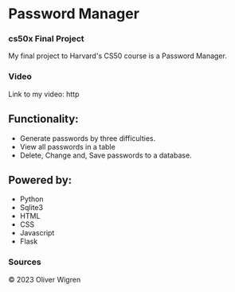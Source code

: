 # Password Manager

### cs50x Final Project
My final project to Harvard's CS50 course is a Password Manager.

### Video
Link to my video: http

## Functionality:

- Generate passwords by three difficulties.
- View all passwords in a table
- Delete, Change and, Save passwords to a database.

## Powered by:

- Python
- Sqlite3
- HTML
- CSS
- Javascript
- Flask
  
### Sources





© 2023 Oliver Wigren
